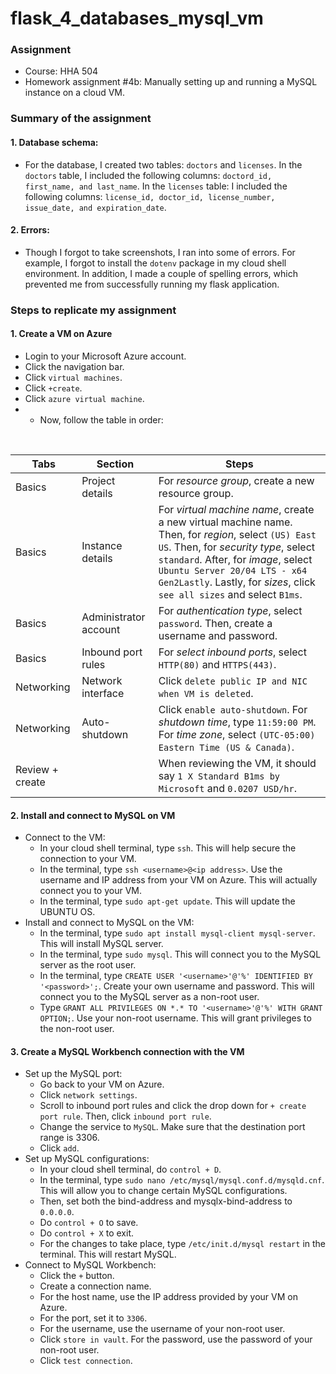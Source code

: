 # flask_4_databases_mysql_vm

### Assignment
- Course: HHA 504
- Homework assignment #4b: Manually setting up and running a MySQL instance on a cloud VM.

### Summary of the assignment
#### 1. Database schema:
- For the database, I created two tables: `doctors` and `licenses`. In the `doctors` table, I included the following columns: `doctord_id, first_name, and last_name`. In the `licenses` table: I included the following columns: `license_id, doctor_id, license_number, issue_date, and expiration_date`. 
#### 2. Errors:
- Though I forgot to take screenshots, I ran into some of errors. For example, I forgot to install the `dotenv` package in my cloud shell environment. In addition, I made a couple of spelling errors, which prevented me from successfully running my flask application.
  
### Steps to replicate my assignment
#### 1. Create a VM on Azure
- Login to your Microsoft Azure account.
- Click the navigation bar.
- Click `virtual machines`.
- Click `+create`.
- Click `azure virtual machine`.
- - Now, follow the table in order:
<br>

| Tabs | Section | Steps |
| --- | --- | --- | 
| Basics | Project details | For *resource group*, create a new resource group. |
| Basics | Instance details | For *virtual machine name*, create a new virtual machine name. Then, for *region*, select `(US) East US`. Then, for *security type*, select `standard`. After, for *image*, select `Ubuntu Server 20/04 LTS - x64 Gen2Lastly`. Lastly, for *sizes*, click `see all sizes` and select `B1ms`. |
| Basics | Administrator account | For *authentication type*, select `password`. Then, create a username and password. |
| Basics | Inbound port rules | For *select inbound ports*, select `HTTP(80)` and `HTTPS(443)`. |
| Networking | Network interface | Click `delete public IP and NIC when VM is deleted`. |
| Networking | Auto-shutdown | Click `enable auto-shutdown`. For *shutdown time*, type `11:59:00 PM`. For *time zone*, select `(UTC-05:00) Eastern Time (US & Canada)`. |
| Review + create | | When reviewing the VM, it should say `1 X Standard B1ms by Microsoft` and `0.0207 USD/hr`. |

#### 2. Install and connect to MySQL on VM 
- Connect to the VM:
  - In your cloud shell terminal, type `ssh`. This will help secure the connection to your VM.
  - In the terminal, type `ssh <username>@<ip address>`. Use the username and IP address from your VM on Azure. This will actually connect you to your VM.
  - In the terminal, type `sudo apt-get update`. This will update the UBUNTU OS.
- Install and connect to MySQL on the VM:
  - In the terminal, type `sudo apt install mysql-client mysql-server`. This will install MySQL server.
  - In the terminal, type `sudo mysql`. This will connect you to the MySQL server as the root user.
  - In the terminal, type `CREATE USER '<username>'@'%' IDENTIFIED BY '<password>';`. Create your own username and password. This will connect you to the MySQL server as a non-root user.
  - Type `GRANT ALL PRIVILEGES ON *.* TO '<username>'@'%' WITH GRANT OPTION;`. Use your non-root username. This will grant privileges to the non-root user.
 
#### 3. Create a MySQL Workbench connection with the VM
- Set up the MySQL port:
  - Go back to your VM on Azure.
  - Click `network settings`.
  - Scroll to inbound port rules and click the drop down for `+ create port rule`. Then, click `inbound port rule`.
  - Change the service to `MySQL`. Make sure that the destination port range is 3306.
  - Click `add`.
- Set up MySQL configurations:
  - In your cloud shell terminal, do `control + D`.
  - In the terminal, type `sudo nano /etc/mysql/mysql.conf.d/mysqld.cnf`. This will allow you to change certain MySQL configurations.
  - Then, set both the bind-address and mysqlx-bind-address to `0.0.0.0`.
  - Do `control + O` to save.
  - Do `control + X` to exit.
  - For the changes to take place, type `/etc/init.d/mysql restart` in the terminal. This will restart MySQL.
- Connect to MySQL Workbench:
  - Click the `+` button.
  - Create a connection name.
  - For the host name, use the IP address provided by your VM on Azure.
  - For the port, set it to `3306`.
  - For the username, use the username of your non-root user.
  - Click `store in vault`. For the password, use the password of your non-root user.
  - Click `test connection`.
  






